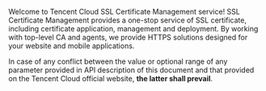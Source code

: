 Welcome to Tencent Cloud SSL Certificate Management service!
SSL Certificate Management provides a one-stop service of SSL certificate, including certificate application, management and deployment. By working with top-level CA and agents, we provide HTTPS solutions designed for your website and mobile applications.

In case of any conflict between the value or optional range of any parameter provided in API description of this document and that provided on the Tencent Cloud official website, **the latter shall prevail**.

